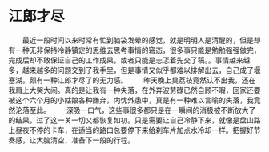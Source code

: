 # 江郎才尽


　　最近一段时间以来时常有忙到脑袋发晕的感觉，就是明明人是清醒的，但是却有一种无非保持冷静镇定的思维去思考事情的窘态，很多事只能是勉勉强强做完，完成后却不敢保证自己的工作成果，或者只能是忐忑着先交了稿。。事情越来越多，越来越多的问题交到了我手里，但是事情又似乎都难以排解出去，自己成了堰塞湖。颇有一种江郎才尽了的无力感。
　　昨天晚上臭荔枝竟然认不出我，还在我肩上大哭大闹。真的是让我有一种失落，在外奔波劳碌已然自顾不暇，回家还要被这个六个月的小姑娘各种嫌弃，内忧外患中，真是有一种难以言喻的失落，我竟然沦落至此。
　　深吸一口气，这些事很多都只是在一瞬间的消极被不断放大了的结果，过了这一关一切又都恢复如初。只是需要让自己冷静下来，就像是盘山路上昼夜不停的卡车，在适当的路口总要停下来给刹车片加点水冷却一样。把握好节奏感，让大脑清空，准备下一段的行程。
